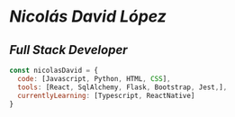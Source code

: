 <em><h1 background-image> Nicolás David López </h1>
<h2> Full Stack Developer </h2>
</em>

```javascript
const nicolasDavid = {
  code: [Javascript, Python, HTML, CSS],
  tools: [React, SqlAlchemy, Flask, Bootstrap, Jest,],
  currentlyLearning: [Typescript, ReactNative]
}
```
